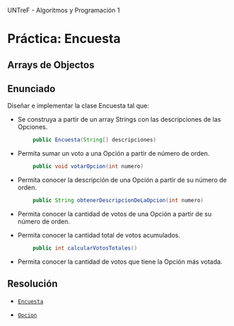 UNTreF - Algoritmos y Programación 1

# Práctica: Encuesta

## Arrays de Objectos

## Enunciado

Diseñar e implementar la clase Encuesta tal que:

 * Se construya a partir de un array Strings con las descripciones de las Opciones.

```java
        public Encuesta(String[] descripciones)
```

 * Permita sumar un voto a una Opción a partir de número de orden.

```java
        public void votarOpcion(int numero)
```

 * Permita conocer la descripción de una Opción a partir de su número de orden.

```java
        public String obtenerDescripcionDeLaOpcion(int numero)
```
 
 * Permita conocer la cantidad de votos de una Opción a partir de su número de orden.

 * Permita conocer la cantidad total de votos acumulados.

```java
        public int calcularVotosTotales()
```

 * Permita conocer la cantidad de votos que tiene la Opción más votada.


## Resolución

 * [`Encuesta`](src/Encuesta.java)
 
 * [`Opcion`](src/Opcion.java)
